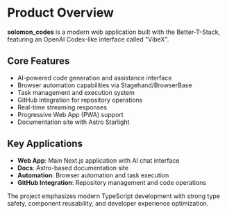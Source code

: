 # Product Overview

**solomon_codes** is a modern web application built with the Better-T-Stack, featuring an OpenAI Codex-like interface called "VibeX". 

## Core Features
- AI-powered code generation and assistance interface
- Browser automation capabilities via Stagehand/BrowserBase
- Task management and execution system
- GitHub integration for repository operations
- Real-time streaming responses
- Progressive Web App (PWA) support
- Documentation site with Astro Starlight

## Key Applications
- **Web App**: Main Next.js application with AI chat interface
- **Docs**: Astro-based documentation site
- **Automation**: Browser automation and task execution
- **GitHub Integration**: Repository management and code operations

The project emphasizes modern TypeScript development with strong type safety, component reusability, and developer experience optimization.